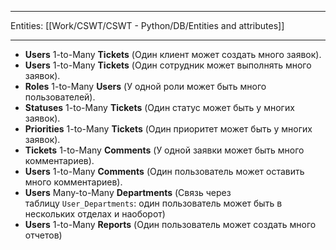 
___
Entities: [[Work/CSWT/CSWT - Python/DB/Entities and attributes]]
___

- **Users** 1-to-Many **Tickets** (Один клиент может создать много заявок).
- **Users** 1-to-Many **Tickets** (Один сотрудник может выполнять много заявок).
- **Roles** 1-to-Many **Users** (У одной роли может быть много пользователей).
- **Statuses** 1-to-Many **Tickets** (Один статус может быть у многих заявок).
- **Priorities** 1-to-Many **Tickets** (Один приоритет может быть у многих заявок).
- **Tickets** 1-to-Many **Comments** (У одной заявки может быть много комментариев).
- **Users** 1-to-Many **Comments** (Один пользователь может оставить много комментариев).
- **Users** Many-to-Many **Departments** (Связь через таблицу `User_Departments`: один пользователь может быть в нескольких отделах и наоборот)
- **Users** 1-to-Many **Reports** (Один пользователь может создать много отчетов)